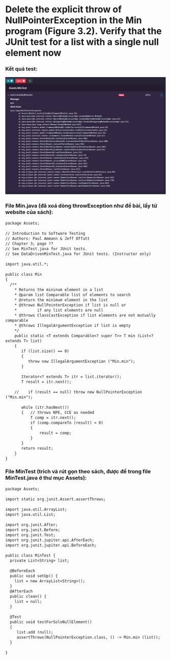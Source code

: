 # Delete the explicit throw of NullPointerException in the Min program (Figure 3.2). Verify that the JUnit test for a list with a single null element now 

### Kết quả test:
![](Annotation2020-09-18181807.png)

### File Min.java (đã xoá dòng throwException như đề bài, lấy từ website của sách): 
```
package Assets;

// Introduction to Software Testing
// Authors: Paul Ammann & Jeff Offutt
// Chapter 3; page ??
// See MinTest.java for JUnit tests.
// See DataDrivenMinTest.java for JUnit tests. (Instructor only)

import java.util.*;

public class Min
{
  /**
    * Returns the mininum element in a list
    * @param list Comparable list of elements to search
    * @return the minimum element in the list
    * @throws NullPointerException if list is null or
    *         if any list elements are null
    * @throws ClassCastException if list elements are not mutually comparable
    * @throws IllegalArgumentException if list is empty
    */
    public static <T extends Comparable<? super T>> T min (List<? extends T> list)
    {
       if (list.size() == 0)
       {
          throw new IllegalArgumentException ("Min.min");
       }

       Iterator<? extends T> itr = list.iterator();
       T result = itr.next();

    //    if (result == null) throw new NullPointerException ("Min.min");

       while (itr.hasNext())
       {   // throws NPE, CCE as needed
           T comp = itr.next();
           if (comp.compareTo (result) < 0)
           {
               result = comp;
           }
       }
       return result;
    }
}

```

### File MinTest (trích và rút gọn theo sách, được để trong file MinTest.java ở thư mục Assets):
```
package Assets;

import static org.junit.Assert.assertThrows;

import java.util.ArrayList;
import java.util.List;

import org.junit.After;
import org.junit.Before;
import org.junit.Test;
import org.junit.jupiter.api.AfterEach;
import org.junit.jupiter.api.BeforeEach;

public class MinTest {
  private List<String> list;
  
  @BeforeEach
  public void setUp() {
    list = new ArrayList<String>();
  }
  @AfterEach
  public clean() {
    list = null;
  }

  @Test
  public void testForSoloNullElement()
  {
     list.add (null);
     assertThrows(NullPointerException.class, () -> Min.min (list));
  }

}
```
